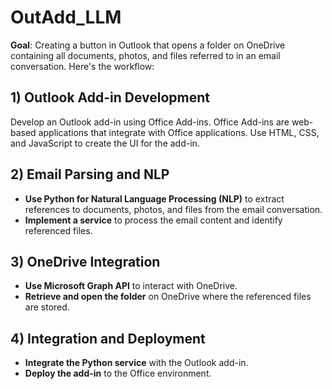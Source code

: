 # OutAdd_LLM


**Goal**: Creating a button in Outlook that opens a folder on OneDrive containing all documents, photos, and files referred to in an email conversation. Here's the workflow:

## 1) Outlook Add-in Development
Develop an Outlook add-in using Office Add-ins. Office Add-ins are web-based applications that integrate with Office applications. Use HTML, CSS, and JavaScript to create the UI for the add-in.

## 2) Email Parsing and NLP
- **Use Python for Natural Language Processing (NLP)** to extract references to documents, photos, and files from the email conversation.
- **Implement a service** to process the email content and identify referenced files.

## 3) OneDrive Integration
- **Use Microsoft Graph API** to interact with OneDrive.
- **Retrieve and open the folder** on OneDrive where the referenced files are stored.

## 4) Integration and Deployment
- **Integrate the Python service** with the Outlook add-in.
- **Deploy the add-in** to the Office environment.